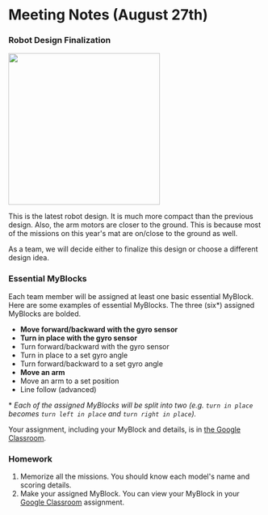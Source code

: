 # Meeting Notes (August 27th)

### Robot Design Finalization

<img src="https://github.com/codebubs/meetings/assets/63488677/467e41df-3ec9-436b-9303-91e940f27959" width="300" />

This is the latest robot design. It is much more compact than the previous design. Also, the arm motors are closer to the ground. This is because most of the missions on this year's mat are on/close to the ground as well.

As a team, we will decide either to finalize this design or choose a different design idea.

### Essential MyBlocks

Each team member will be assigned at least one basic essential MyBlock. Here are some examples of essential MyBlocks. The three (six*) assigned MyBlocks are bolded.

- **Move forward/backward with the gyro sensor**
- **Turn in place with the gyro sensor**
- Turn forward/backward with the gyro sensor
- Turn in place to a set gyro angle
- Turn forward/backward to a set gyro angle
- **Move an arm**
- Move an arm to a set position
- Line follow (advanced)

\* *Each of the assigned MyBlocks will be split into two (e.g. `turn in place` becomes `turn left in place` and `turn right in place`).*

Your assignment, including your MyBlock and details, is in [the Google Classroom](https://classroom.google.com/w/NjA5NDQ5OTEyOTg5/tc/NjE5Njc0NDcyNjkx).

### Homework

1. Memorize all the missions. You should know each model's name and scoring details.
2. Make your assigned MyBlock. You can view your MyBlock in your [Google Classroom](https://classroom.google.com/w/NjA5NDQ5OTEyOTg5/tc/NjE5Njc0NDcyNjkx) assignment.
